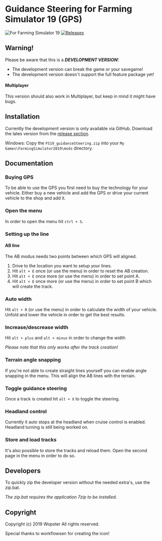# Guidance Steering for Farming Simulator 19 (GPS)

![For Farming Simulator 19](https://img.shields.io/badge/Farming%20Simulator-19-FF7C00.svg) [![Releases](https://img.shields.io/github/release/stijnwop/guidanceSteering.svg)](https://github.com/stijnwop/guidanceSteering/releases)


## Warning!
Please be aware that this is a ***DEVELOPMENT VERSION***!
* The development version can break the game or your savegame!
* The development version doesn´t support the full feature package yet!

#### Multiplayer
This version should also work in Multiplayer, but keep in mind it might have bugs.


## Installation
Currently the development version is only available via GitHub. Download the lates version from the [release section](https://github.com/stijnwop/guidanceSteering/releases).

Windows: Copy the `FS19_guidanceSteering.zip` into your `My Games\FarmingSimulator2019\mods` directory.


## Documentation

### Buying GPS
To be able to use the GPS you first need to buy the technology for your vehicle. Either buy a new vehicle and add the GPS or drive your current vehicle to the shop and add it.

### Open the menu
In order to open the menu hit `ctrl + S`.

### Setting up the line

#### AB line
The AB modus needs two points between which GPS will aligned.
1. Drive to the location you want to setup your lines.
2. Hit `alt + E` once (or use the menu) in order to reset the AB creation.
3. Hit `alt + E` once more (or use the menu) in order to set point A.
4. Hit `alt + E` once more (or use the menu) in order to set point B which will create the track.

### Auto width
Hit `alt + R` (or use the menu) in order to calculate the width of your vehicle.
Unfold and lower the vehicle in order to get the best results.

### Increase/descrease width
Hit `alt + plus` and `alt + minus` in order to change the width

_Please note that this only works after the track creation!_

### Terrain angle snapping
If you're not able to create straight lines yourself you can enable angle snapping in the menu. This will align the AB lines with the terrain.

### Toggle guidance steering
Once a track is created hit `alt + X` to toggle the steering.

### Headland control
Currently it auto stops at the headland when cruise control is enabled. Headland turning is still being worked on.

### Store and load tracks
It's also possible to store the tracks and reload them. Open the second page in the menu in order to do so.


## Developers
To quickly zip the developer version without the needed extra's, use the zip.bat.

_The zip.bat requires the application 7zip to be installed._


## Copyright
Copyright (c) 2019 Wopster
All rights reserved.

Special thanks to workflowsen for creating the icon! 
